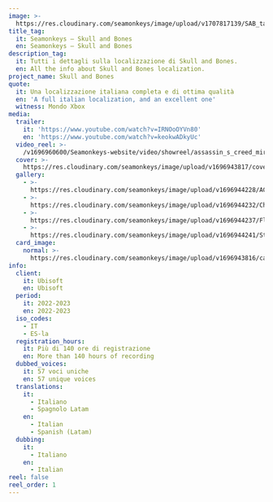 ```yaml
---
image: >-
  https://res.cloudinary.com/seamonkeys/image/upload/v1707817139/SAB_tag_image_qspsps.jpg
title_tag:
  it: Seamonkeys – Skull and Bones
  en: Seamonkeys – Skull and Bones
description_tag:
  it: Tutti i dettagli sulla localizzazione di Skull and Bones.
  en: All the info about Skull and Bones localization.
project_name: Skull and Bones
quote:
  it: Una localizzazione italiana completa e di ottima qualità
  en: 'A full italian localization, and an excellent one'
  witness: Mondo Xbox
media:
  trailer:
    it: 'https://www.youtube.com/watch?v=IRNOoOYVn80'
    en: 'https://www.youtube.com/watch?v=keokwADkyUc'
  video_reel: >-
    /v1696960600/Seamonkeys-website/video/showreel/assassin_s_creed_mirage_fdul4m.mp4
  cover: >-
    https://res.cloudinary.com/seamonkeys/image/upload/v1696943817/cover_afo9f9.jpg
  gallery:
    - >-
      https://res.cloudinary.com/seamonkeys/image/upload/v1696944228/ACM_Screenshot1_120623_0815PMCEST_hbuqjq.jpg
    - >-
      https://res.cloudinary.com/seamonkeys/image/upload/v1696944232/Chocking_Smoke_Bomb_GOLD_RGB_vx4qfr.jpg
    - >-
      https://res.cloudinary.com/seamonkeys/image/upload/v1696944237/Flamethrower_Fight_GOLD_RGB_vsqtc8.jpg
    - >-
      https://res.cloudinary.com/seamonkeys/image/upload/v1696944241/Stealth_Throwing_Knives_GOLD_RGB_au3rue.jpg
  card_image:
    normal: >-
      https://res.cloudinary.com/seamonkeys/image/upload/v1696943816/card-portfolio_ccnefp.jpg
info:
  client:
    it: Ubisoft
    en: Ubisoft
  period:
    it: 2022-2023
    en: 2022-2023
  iso_codes:
    - IT
    - ES-la
  registration_hours:
    it: Più di 140 ore di registrazione
    en: More than 140 hours of recording
  dubbed_voices:
    it: 57 voci uniche
    en: 57 unique voices
  translations:
    it:
      - Italiano
      - Spagnolo Latam
    en:
      - Italian
      - Spanish (Latam)
  dubbing:
    it:
      - Italiano
    en:
      - Italian
reel: false
reel_order: 1
---
```


